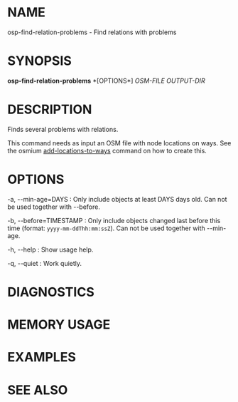 
# NAME

osp-find-relation-problems - Find relations with problems

# SYNOPSIS

**osp-find-relation-problems** \*[OPTIONS\*] *OSM-FILE* *OUTPUT-DIR*

# DESCRIPTION

Finds several problems with relations.

This command needs as input an OSM file with node locations on ways. See the
osmium
[add-locations-to-ways](https://docs.osmcode.org/osmium/latest/osmium-add-locations-to-ways.html)
command on how to create this.

# OPTIONS

-a, \--min-age=DAYS
:   Only include objects at least DAYS days old. Can not be used together with
    \--before.

-b, \--before=TIMESTAMP
:   Only include objects changed last before this time
    (format: `yyyy-mm-ddThh:mm:ssZ`). Can not be used together with \--min-age.

-h, \--help
:   Show usage help.

-q, \--quiet
:   Work quietly.

# DIAGNOSTICS

# MEMORY USAGE

# EXAMPLES

# SEE ALSO

